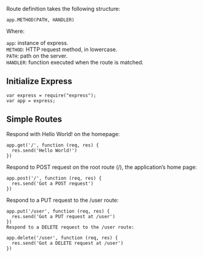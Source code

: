 Route definition takes the following structure:

```
app.METHOD(PATH, HANDLER)
```

Where:

``app``: instance of express.  
``METHOD``:  HTTP request method, in lowercase.  
``PATH``: path on the server.  
``HANDLER``: function executed when the route is matched.  

## Initialize Express 

```
var express = require("express");  
var app = express; 
```

## Simple Routes 

Respond with Hello World! on the homepage:

```
app.get('/', function (req, res) {
  res.send('Hello World!')
})
```

Respond to POST request on the root route (/), the application’s home page:

```
app.post('/', function (req, res) {
  res.send('Got a POST request')
})
```

Respond to a PUT request to the /user route:

```
app.put('/user', function (req, res) {
  res.send('Got a PUT request at /user')
})
Respond to a DELETE request to the /user route:

app.delete('/user', function (req, res) {
  res.send('Got a DELETE request at /user')
})
